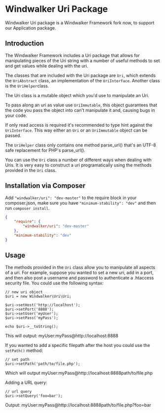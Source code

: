# Windwalker Uri Package

Windwalker Uri package is a Windwalker Framework fork now, to support our Application package.

## Introduction

The Windwalker Framework includes a Uri package that allows for manipulating pieces of the Uri string with a number of useful methods to set and get values while dealing with the uri.

The classes that are included with the Uri package are `Uri`, which extends the `UriAbstract` class, an implementation of the `UriInterface`. Another class is the `UriHelper`class.

The Uri class is a mutable object which you'd use to manipulate an Uri.

To pass along an uri as value use `UriImmutable`, this object guarantees that the code you pass the object into can't manipulate it and, causing bugs in your code.

If only read access is required it's recommended to type hint against the `UriInterface`. This way either an `Uri` or an `UriImmutable` object can be passed.

The `UriHelper` class only contains one method parse_url() that's an UTF-8 safe replacement for PHP's parse_url().

You can use the `Uri` class a number of different ways when dealing with Uris. It is very easy to construct a uri programatically using the methods provided in the `Uri` class.

## Installation via Composer

Add `"windwalker/uri": "dev-master"` to the require block in your composer.json, make sure you have `"minimum-stability": "dev"` and then run `composer install`.

```json
{
	"require": {
		"windwalker/uri": "dev-master"
	},
	"minimum-stability": "dev"
}
```

## Usage

The methods provided in the `Uri` class allow you to manipulate all aspects of a uri. For example, suppose you wanted to set a new uri, add in a port, and then also post a username and password to authenticate a .htaccess security file. You could use the following syntax:

```
// new uri object
$uri = new Windwalker\Uri\Uri;

$uri->setHost('http://localhost');
$uri->setPort('8888');
$uri->setUser('myUser');
$uri->setPass('myPass');

echo $uri->__toString();
```
This will output:
   myUser:myPass@http://localhost:8888

If you wanted to add a specific filepath after the host you could use the `setPath()` method:

```
// set path
$uri->setPath('path/to/file.php');
```

Which will output
   myUser:myPass@http://localhost:8888path/to/file.php

Adding a URL query:
```
// url query
$uri->setQuery('foo=bar');
```

Output:
   myUser:myPass@http://localhost:8888path/to/file.php?foo=bar

